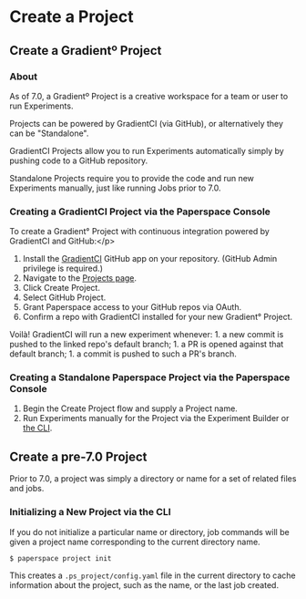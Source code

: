 # Create a Project

## Create a Gradientº Project

### About

As of 7.0, a Gradientº Project is a creative workspace for a team or user to run Experiments.

Projects can be powered by GradientCI \(via GitHub\), or alternatively they can be "Standalone".

GradientCI Projects allow you to run Experiments automatically simply by pushing code to a GitHub repository.

Standalone Projects require you to provide the code and run new Experiments manually, just like running Jobs prior to 7.0.

### Creating a GradientCI Project via the Paperspace Console

To create a Gradient° Project with continuous integration powered by GradientCI and GitHub:&lt;/p&gt;

1. Install the [GradientCI](https://github.com/apps/gradientci) GitHub app on your repository. \(GitHub Admin privilege is required.\)
2. Navigate to the [Projects page](https://www.paperspace.com/console/projects).
3. Click Create Project.
4. Select GitHub Project.
5. Grant Paperspace access to your GitHub repos via OAuth.
6. Confirm a repo with GradientCI installed for your new Gradient° Project.

Voilà! GradientCI will run a new experiment whenever: 1. a new commit is pushed to the linked repo's default branch; 1. a PR is opened against that default branch; 1. a commit is pushed to such a PR's branch.

### Creating a Standalone Paperspace Project via the Paperspace Console

1. Begin the Create Project flow and supply a Project name.
2. Run Experiments manually for the Project via the Experiment Builder or [the CLI](https://github.com/Paperspace/paperspace-python).

## Create a pre-7.0 Project

Prior to 7.0, a project was simply a directory or name for a set of related files and jobs.

### Initializing a New Project via the CLI

If you do not initialize a particular name or directory, job commands will be given a project name corresponding to the current directory name.

```text
$ paperspace project init
```

This creates a `.ps_project/config.yaml` file in the current directory to cache information about the project, such as the name, or the last job created.

